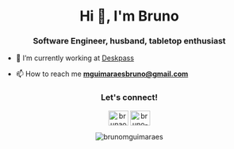 
<h1 align="center">Hi 👋, I'm Bruno</h1>
<h3 align="center">Software Engineer, husband, tabletop enthusiast </h3>

- :metal: I’m currently working at [Deskpass](https://www.deskpass.com)

- 📫 How to reach me **mguimaraesbruno@gmail.com**

<h3 align="center">Let's connect!</h3>
<p align="center">
<a href="https://twitter.com/brunaodev" target="blank"><img align="center" src="https://cdn.jsdelivr.net/npm/simple-icons@3.0.1/icons/twitter.svg" alt="brunaodev" height="30" width="40" /></a>
<a href="https://linkedin.com/in/bruno-guimaraes1" target="blank"><img align="center" src="https://cdn.jsdelivr.net/npm/simple-icons@3.0.1/icons/linkedin.svg" alt="bruno-guimaraes1" height="30" width="40" /></a>
</p>

<p align="center"><img align="center" src="https://github-readme-stats.vercel.app/api/top-langs?username=brunomguimaraes&show_icons=true&locale=en&layout=compact" alt="brunomguimaraes" /></p>
